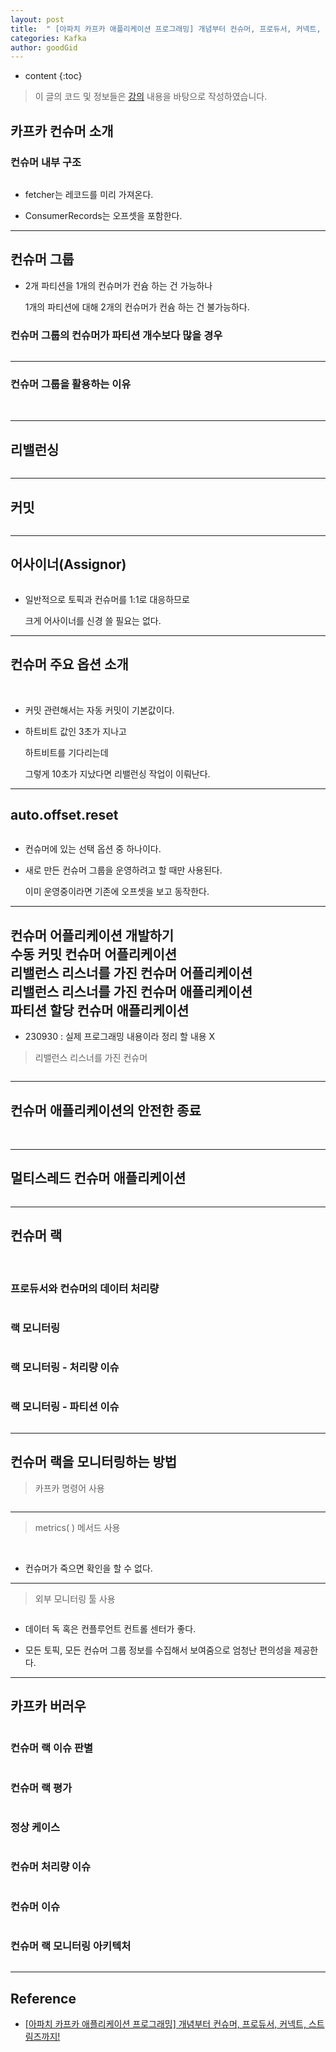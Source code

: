 ```yaml
---
layout: post
title:  " [아파치 카프카 애플리케이션 프로그래밍] 개념부터 컨슈머, 프로듀서, 커넥트, 스트림즈까지! 강의 정리 : 카프카 컨슈머 소개 "
categories: Kafka
author: goodGid
---
```

* content
{:toc}

> 이 글의 코드 및 정보들은 [강의](https://shorturl.at/gpsQS) 내용을 바탕으로 작성하였습니다.

## 카프카 컨슈머 소개

### 컨슈머 내부 구조

<p>
<img src="/assets/img/kafka/Consumer_internal_structure_1.png" alt="" style="max-width: 100%;">
</p>

* fetcher는 레코드를 미리 가져온다.

* ConsumerRecords는 오프셋을 포함한다.




---

## 컨슈머 그룹

* 2개 파티션을 1개의 컨슈머가 컨슘 하는 건 가능하나

  1개의 파티션에 대해 2개의 컨슈머가 컨슘 하는 건 불가능하다.


### 컨슈머 그룹의 컨슈머가 파티션 개수보다 많을 경우

<p>
<img src="/assets/img/kafka/Consumer_group_1.png" alt="" style="max-width: 100%;">
</p>


---

### 컨슈머 그룹을 활용하는 이유

<p>
<img src="/assets/img/kafka/Consumer_group_2.png" alt="" style="max-width: 100%;">
<img src="/assets/img/kafka/Consumer_group_3.png" alt="" style="max-width: 100%;">
</p>

---

## 리밸런싱

<p>
<img src="/assets/img/kafka/Rebalancing_1.png" alt="" style="max-width: 100%;">
</p>

---

## 커밋

<p>
<img src="/assets/img/kafka/Commit_1.png" alt="" style="max-width: 100%;">
</p>

---

## 어사이너(Assignor)

<p>
<img src="/assets/img/kafka/Assignor_1.png" alt="" style="max-width: 100%;">
</p>

* 일반적으로 토픽과 컨슈머를 1:1로 대응하므로

  크게 어사이너를 신경 쓸 필요는 없다.

---

## 컨슈머 주요 옵션 소개

<p>
<img src="/assets/img/kafka/Introduction_to_major_consumer_options_1.png" alt="" style="max-width: 100%;">
<img src="/assets/img/kafka/Introduction_to_major_consumer_options_2.png" alt="" style="max-width: 100%;">
</p>

* 커밋 관련해서는 자동 커밋이 기본값이다.

* 하트비트 값인 3초가 지나고 

  하트비트를 기다리는데
  
  그렇게 10초가 지났다면 리밸런싱 작업이 이뤄난다.

---

## auto.offset.reset

<p>
<img src="/assets/img/kafka/Auto_offset_reset_1.png" alt="" style="max-width: 100%;">
</p>

* 컨슈머에 있는 선택 옵션 중 하나이다.

* 새로 만든 컨슈머 그룹을 운영하려고 할 때만 사용된다.

  이미 운영중이라면 기존에 오프셋을 보고 동작한다.

---

## 컨슈머 어플리케이션 개발하기 <br> 수동 커밋 컨슈머 어플리케이션 <br> 리밸런스 리스너를 가진 컨슈머 어플리케이션 <br> 리밸런스 리스너를 가진 컨슈머 애플리케이션 <br> 파티션 할당 컨슈머 애플리케이션

* 230930 : 실제 프로그래밍 내용이라 정리 할 내용 X

> 리밸런스 리스너를 가진 컨슈머

<p>
<img src="/assets/img/kafka/Consumer_with_rebalance_listener_1.png" alt="" style="max-width: 100%;">
</p>

---

## 컨슈머 애플리케이션의 안전한 종료

<p>
<img src="/assets/img/kafka/Safe_shutdown_of_consumer_applications_1.png" alt="" style="max-width: 100%;">
<img src="/assets/img/kafka/Safe_shutdown_of_consumer_applications_2.png" alt="" style="max-width: 100%;">
</p>


---

## 멀티스레드 컨슈머 애플리케이션

<p>
<img src="/assets/img/kafka/Multithread_consumer_applications_1.png" alt="" style="max-width: 100%;">
</p>

---

## 컨슈머 랙

<p>
<img src="/assets/img/kafka/Consumer_lag_1.png" alt="" style="max-width: 49%;">
<img src="/assets/img/kafka/Consumer_lag_2.png" alt="" style="max-width: 49%;">
</p>

### 프로듀서와 컨슈머의 데이터 처리량

<p>
<img src="/assets/img/kafka/Consumer_lag_3.png" alt="" style="max-width: 100%;">
</p>

### 랙 모니터링

<p>
<img src="/assets/img/kafka/Consumer_lag_4.png" alt="" style="max-width: 100%;">
</p>

### 랙 모니터링 - 처리량 이슈

<p>
<img src="/assets/img/kafka/Consumer_lag_5.png" alt="" style="max-width: 100%;">
</p>

### 랙 모니터링 - 파티션 이슈

<p>
<img src="/assets/img/kafka/Consumer_lag_6.png" alt="" style="max-width: 100%;">
</p>

---

## 컨슈머 랙을 모니터링하는 방법

> 카프카 명령어 사용

<p>
<img src="/assets/img/kafka/Consumer_lag_monitoring_1.png" alt="" style="max-width: 100%;">
</p>

--- 

> metrics( ) 메서드 사용

<p>
<img src="/assets/img/kafka/Consumer_lag_monitoring_2.png" alt="" style="max-width: 49%;">
<img src="/assets/img/kafka/Consumer_lag_monitoring_3.png" alt="" style="max-width: 49%;">
</p>

* 컨슈머가 죽으면 확인을 할 수 없다.

--- 

> 외부 모니터링 툴 사용

<p>
<img src="/assets/img/kafka/Consumer_lag_monitoring_4.png" alt="" style="max-width: 100%;">
</p>

* 데이터 독 혹은 컨플루언트 컨트롤 센터가 좋다.

* 모든 토픽, 모든 컨슈머 그룹 정보를 수집해서 보여줌으로 엄청난 편의성을 제공한다.

---

## 카프카 버러우

<p>
<img src="/assets/img/kafka/Kafka_monitoring_tool_burrow_1.png" alt="" style="max-width: 100%;">
</p>

### 컨슈머 랙 이슈 판별

<p>
<img src="/assets/img/kafka/Kafka_monitoring_tool_burrow_2.png" alt="" style="max-width: 100%;">
</p>

### 컨슈머 랙 평가

<p>
<img src="/assets/img/kafka/Kafka_monitoring_tool_burrow_3.png" alt="" style="max-width: 100%;">
</p>

### 정상 케이스

<p>
<img src="/assets/img/kafka/Kafka_monitoring_tool_burrow_4.png" alt="" style="max-width: 100%;">
</p>

### 컨슈머 처리량 이슈

<p>
<img src="/assets/img/kafka/Kafka_monitoring_tool_burrow_5.png" alt="" style="max-width: 100%;">
</p>

### 컨슈머 이슈

<p>
<img src="/assets/img/kafka/Kafka_monitoring_tool_burrow_6.png" alt="" style="max-width: 100%;">
</p>

### 컨슈머 랙 모니터링 아키텍처

<p>
<img src="/assets/img/kafka/Kafka_monitoring_tool_burrow_7.png" alt="" style="max-width: 100%;">
</p>

---

## Reference

* [[아파치 카프카 애플리케이션 프로그래밍] 개념부터 컨슈머, 프로듀서, 커넥트, 스트림즈까지!](https://shorturl.at/gpsQS)